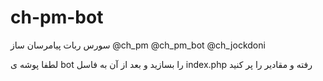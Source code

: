 # ch-pm-bot
سورس ربات پیامرسان ساز @ch_pm  @ch_pm_bot  @ch_jockdoni


لطفا پوشه ی bot را بسازید و بعد از آن به فاسل index.php رفته و مقادیر را پر کنید 
